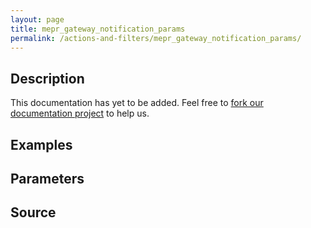```yaml
---
layout: page
title: mepr_gateway_notification_params
permalink: /actions-and-filters/mepr_gateway_notification_params/
---
```


## Description

This documentation has yet to be added. Feel free to [fork our documentation project](https://github.com/caseproof/memberpress-docs) to help us.

## Examples


## Parameters


## Source

